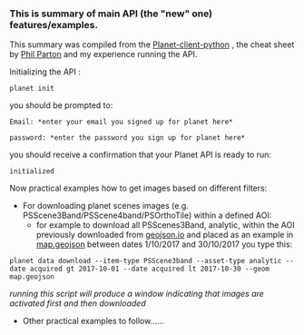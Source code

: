 ### This is summary of main API (the "new" one) features/examples.

This summary was compiled from the [Planet-client-python](https://planetlabs.github.io/planet-client-python/index.html) , the cheat sheet by [Phil Parton](https://github.com/pparton/planet-satellite-analysis/blob/master/PlanetApiCheatSheet.md) and my experience running the API. 

Initializing the API :

`planet init`

you should be prompted to:

```
Email: *enter your email you signed up for planet here*

password: *enter the password you sign up for planet here*

```

you should receive a confirmation that your Planet API is ready to run:

`initialized`

Now practical examples how to get images based on different filters:

- For downloading planet scenes images (e.g. PSScene3Band/PSScene4band/PSOrthoTile) within a defined AOI: 
  - for example to download all PSScenes3Band, analytic, within the AOI previously downloaded from [geojson.io](http://geojson.io/#map=2/20.0/0.0) and placed as an example in [map.geojson](https://github.com/RSRCsupport/Planet_acquisition/blob/master/1_new_API_scripts/map.geojson/) between dates 1/10/2017 and 30/10/2017 you type this:

`planet data download --item-type PSScene3band --asset-type analytic --date acquired gt 2017-10-01 --date acquired lt 2017-10-30 --geom map.geojson`

*running this script will produce a window indicating that images are activated first and then downloaded* 

- Other practical examples to follow...... 
